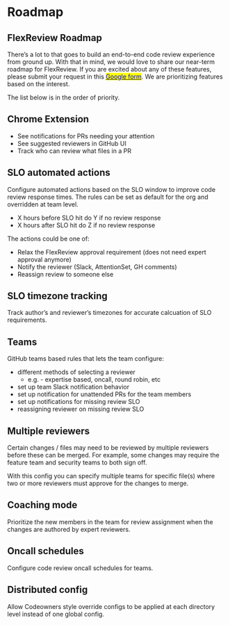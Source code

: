 # Roadmap

## FlexReview Roadmap

There’s a lot to that goes to build an end-to-end code review experience from ground up. With that in mind, we would love to share our near-term roadmap for FlexReview. If you are excited about any of these features, please submit your request in this [<mark style="color:blue;">Google form</mark>](https://forms.gle/x1imtLv64LQ9mewN8). We are prioritizing features based on the interest.

The list below is in the order of priority.

## Chrome Extension

* See notifications for PRs needing your attention
* See suggested reviewers in GitHub UI
* Track who can review what files in a PR

## SLO automated actions

Configure automated actions based on the SLO window to improve code review response times. The rules can be set as default for the org and overridden at team level.

* X hours before SLO hit do Y if no review response
* X hours after SLO hit do Z if no review response

The actions could be one of:

* Relax the FlexReview approval requirement (does not need expert approval anymore)
* Notify the reviewer (Slack, AttentionSet, GH comments)
* Reassign review to someone else

## SLO timezone tracking

Track author’s and reviewer’s timezones for accurate calcuation of SLO requirements.

## Teams

GitHub teams based rules that lets the team configure:

* different methods of selecting a reviewer
  * e.g. - expertise based, oncall, round robin, etc
* set up team Slack notification behavior
* set up notification for unattended PRs for the team members
* set up notifications for missing review SLO
* reassigning reviewer on missing review SLO

## Multiple reviewers

Certain changes / files may need to be reviewed by multiple reviewers before these can be merged. For example, some changes may require the feature team and security teams to both sign off.

With this config you can specify multiple teams for specific file(s) where two or more reviewers must approve for the changes to merge.

## Coaching mode

Prioritize the new members in the team for review assignment when the changes are authored by expert reviewers.

## Oncall schedules

Configure code review oncall schedules for teams.

## Distributed config

Allow Codeowners style override configs to be applied at each directory level instead of one global config.
